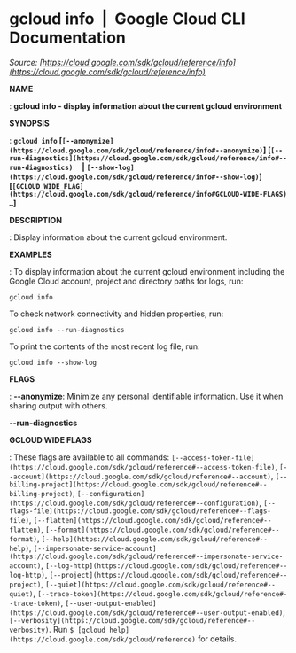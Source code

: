 # gcloud info  |  Google Cloud CLI Documentation

*Source: [https://cloud.google.com/sdk/gcloud/reference/info](https://cloud.google.com/sdk/gcloud/reference/info)*

**NAME**

: **gcloud info - display information about the current gcloud environment**

**SYNOPSIS**

: **`gcloud info` [`[--anonymize](https://cloud.google.com/sdk/gcloud/reference/info#--anonymize)`] [`[--run-diagnostics](https://cloud.google.com/sdk/gcloud/reference/info#--run-diagnostics)`     | `[--show-log](https://cloud.google.com/sdk/gcloud/reference/info#--show-log)`] [`[GCLOUD_WIDE_FLAG](https://cloud.google.com/sdk/gcloud/reference/info#GCLOUD-WIDE-FLAGS) …`]**

**DESCRIPTION**

: Display information about the current gcloud environment.

**EXAMPLES**

: To display information about the current gcloud environment including the Google
Cloud account, project and directory paths for logs, run:

```
gcloud info
```

To check network connectivity and hidden properties, run:

```
gcloud info --run-diagnostics
```

To print the contents of the most recent log file, run:

```
gcloud info --show-log
```

**FLAGS**

: **--anonymize**:
Minimize any personal identifiable information. Use it when sharing output with
others.

**--run-diagnostics**

**GCLOUD WIDE FLAGS**

: These flags are available to all commands: `[--access-token-file](https://cloud.google.com/sdk/gcloud/reference#--access-token-file)`,
`[--account](https://cloud.google.com/sdk/gcloud/reference#--account)`, `[--billing-project](https://cloud.google.com/sdk/gcloud/reference#--billing-project)`,
`[--configuration](https://cloud.google.com/sdk/gcloud/reference#--configuration)`,
`[--flags-file](https://cloud.google.com/sdk/gcloud/reference#--flags-file)`,
`[--flatten](https://cloud.google.com/sdk/gcloud/reference#--flatten)`, `[--format](https://cloud.google.com/sdk/gcloud/reference#--format)`, `[--help](https://cloud.google.com/sdk/gcloud/reference#--help)`, `[--impersonate-service-account](https://cloud.google.com/sdk/gcloud/reference#--impersonate-service-account)`,
`[--log-http](https://cloud.google.com/sdk/gcloud/reference#--log-http)`,
`[--project](https://cloud.google.com/sdk/gcloud/reference#--project)`, `[--quiet](https://cloud.google.com/sdk/gcloud/reference#--quiet)`, `[--trace-token](https://cloud.google.com/sdk/gcloud/reference#--trace-token)`, `[--user-output-enabled](https://cloud.google.com/sdk/gcloud/reference#--user-output-enabled)`,
`[--verbosity](https://cloud.google.com/sdk/gcloud/reference#--verbosity)`.
Run `$ [gcloud help](https://cloud.google.com/sdk/gcloud/reference)` for details.